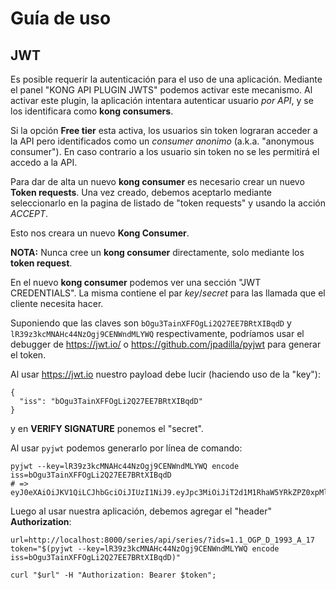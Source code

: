 # Guía de uso

## JWT

Es posible requerir la autenticación para el uso de una aplicación.
Mediante el panel "KONG API PLUGIN JWTS" podemos activar este mecanismo.
Al activar este plugin, la aplicación intentara autenticar usuario *por API*, y se
los identificara como **kong consumers**.

Si la opción **Free tier** esta activa, los usuarios sin token lograran acceder a la
API pero identificados como un *consumer anonimo* (a.k.a. "anonymous consumer").
En caso contrario a los usuario sin token no se les permitirá el accedo a la API.

Para dar de alta un nuevo **kong consumer** es necesario crear un nuevo **Token requests**.
Una vez creado, debemos aceptarlo mediante seleccionarlo en la pagina de listado de "token requests"
y usando la acción *ACCEPT*.

Esto nos creara un nuevo **Kong Consumer**.

**NOTA:** Nunca cree un **kong consumer** directamente, solo mediante los **token request**.

En el nuevo **kong consumer** podemos ver una sección "JWT CREDENTIALS".
La misma contiene el par *key*/*secret* para las llamada que el cliente necesita hacer.

Suponiendo que las claves son `bOgu3TainXFFOgLi2Q27EE7BRtXIBqdD` y `lR39z3kcMNAHc44NzOgj9CENWndMLYWQ` respectivamente,
podríamos usar el debugger de https://jwt.io/ o https://github.com/jpadilla/pyjwt para generar el token.

Al usar https://jwt.io nuestro payload debe lucir (haciendo uso de la "key"):

```
{
  "iss": "bOgu3TainXFFOgLi2Q27EE7BRtXIBqdD"
}
```

y en **VERIFY SIGNATURE** ponemos el "secret".

Al usar `pyjwt` podemos generarlo por línea de comando:

```
pyjwt --key=lR39z3kcMNAHc44NzOgj9CENWndMLYWQ encode iss=bOgu3TainXFFOgLi2Q27EE7BRtXIBqdD
# => eyJ0eXAiOiJKV1QiLCJhbGciOiJIUzI1NiJ9.eyJpc3MiOiJiT2d1M1RhaW5YRkZPZ0xpMlEyN0VFN0JSdFhJQnFkRCJ9.hxyvLkUYmrlonrFUoQ_Il1Y7RcJXYV5DERHBzR7paa0
```

Luego al usar nuestra aplicación, debemos agregar el "header" **Authorization**:

```
url=http://localhost:8000/series/api/series/?ids=1.1_OGP_D_1993_A_17
token="$(pyjwt --key=lR39z3kcMNAHc44NzOgj9CENWndMLYWQ encode iss=bOgu3TainXFFOgLi2Q27EE7BRtXIBqdD)"

curl "$url" -H "Authorization: Bearer $token";
```



